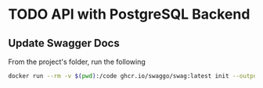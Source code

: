 # TODO API with PostgreSQL Backend

## Update Swagger Docs

From the project's folder, run the following

```bash
docker run --rm -v $(pwd):/code ghcr.io/swaggo/swag:latest init --output app/docs
```
